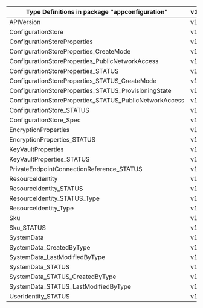 | Type Definitions in package "appconfiguration"          | v1beta20220501 |
|---------------------------------------------------------|----------------|
| APIVersion                                              | v1beta20220501 |
| ConfigurationStore                                      | v1beta20220501 |
| ConfigurationStoreProperties                            | v1beta20220501 |
| ConfigurationStoreProperties_CreateMode                 | v1beta20220501 |
| ConfigurationStoreProperties_PublicNetworkAccess        | v1beta20220501 |
| ConfigurationStoreProperties_STATUS                     | v1beta20220501 |
| ConfigurationStoreProperties_STATUS_CreateMode          | v1beta20220501 |
| ConfigurationStoreProperties_STATUS_ProvisioningState   | v1beta20220501 |
| ConfigurationStoreProperties_STATUS_PublicNetworkAccess | v1beta20220501 |
| ConfigurationStore_STATUS                               | v1beta20220501 |
| ConfigurationStore_Spec                                 | v1beta20220501 |
| EncryptionProperties                                    | v1beta20220501 |
| EncryptionProperties_STATUS                             | v1beta20220501 |
| KeyVaultProperties                                      | v1beta20220501 |
| KeyVaultProperties_STATUS                               | v1beta20220501 |
| PrivateEndpointConnectionReference_STATUS               | v1beta20220501 |
| ResourceIdentity                                        | v1beta20220501 |
| ResourceIdentity_STATUS                                 | v1beta20220501 |
| ResourceIdentity_STATUS_Type                            | v1beta20220501 |
| ResourceIdentity_Type                                   | v1beta20220501 |
| Sku                                                     | v1beta20220501 |
| Sku_STATUS                                              | v1beta20220501 |
| SystemData                                              | v1beta20220501 |
| SystemData_CreatedByType                                | v1beta20220501 |
| SystemData_LastModifiedByType                           | v1beta20220501 |
| SystemData_STATUS                                       | v1beta20220501 |
| SystemData_STATUS_CreatedByType                         | v1beta20220501 |
| SystemData_STATUS_LastModifiedByType                    | v1beta20220501 |
| UserIdentity_STATUS                                     | v1beta20220501 |

